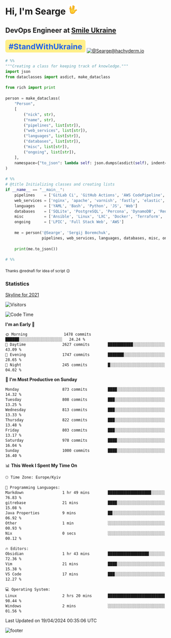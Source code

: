 # Hi, I'm Searge <img src="images/vulcan.webp" style="display: inline-block; margin: 0; height: 2rem" alt="Vulcan salute" />

## DevOps Engineer at [Smile Ukraine](https://smile-ukraine.com/en)

[![Stand With Ukraine](https://raw.githubusercontent.com/vshymanskyy/StandWithUkraine/main/badges/StandWithUkraine.svg)](https://stand-with-ukraine.pp.ua)
<a rel="me" href="https://hachyderm.io/@Searge">![@Searge@hachyderm.io](https://img.shields.io/badge/-@Searge-%232B90D9?logo=mastodon&logoColor=white)</a>

```python
# %%
"""Creating a class for keeping track of knowledge."""
import json
from dataclasses import asdict, make_dataclass

from rich import print

person = make_dataclass(
    "Person",
    [
        ("nick", str),
        ("name", str),
        ("pipelines", list[str]),
        ("web_services", list[str]),
        ("languages", list[str]),
        ("databases", list[str]),
        ("misc", list[str]),
        ("ongoing", list[str]),
    ],
    namespace={"to_json": lambda self: json.dumps(asdict(self), indent=4)},
)

# %%
# @title Initializing classes and creating lists
if __name__ == "__main__":
    pipelines    = ['GitLab Ci', 'GitHub Actions', 'AWS CodePipeline', 'Jenkins']
    web_services = ['nginx', 'apache', 'varnish', 'fastly', 'elastic', 'solr']
    languages    = ['YAML', 'Bash', 'Python', 'JS', 'Web']
    databases    = ['SQLite', 'PostgreSQL', 'Percona', 'DynamoDB', 'Redis']
    misc         = ['Ansible', 'Linux', 'LXC', 'Docker', 'Terraform', 'AWS']
    ongoing      = ['LPIC', 'Full Stack Web', 'AWS']

    me = person('@Searge', 'Sergij Boremchuk',
                pipelines, web_services, languages, databases, misc, ongoing)

    print(me.to_json())

# %%

```

<sub>Thanks @rednafi for idea of script :wink:</sub>

### Statistics

[Skyline for 2021](https://skyline.github.com/Searge/2021)

![Visitors](https://komarev.com/ghpvc/?username=searge&label=Profile%20views&color=0e75b6&style=flat) 
<!--START_SECTION:waka-->
![Code Time](http://img.shields.io/badge/Code%20Time-2%2C454%20hrs%2040%20mins-blue)

**I'm an Early 🐤** 

```text
🌞 Morning                1478 commits        ██████░░░░░░░░░░░░░░░░░░░   24.24 % 
🌆 Daytime                2627 commits        ███████████░░░░░░░░░░░░░░   43.09 % 
🌃 Evening                1747 commits        ███████░░░░░░░░░░░░░░░░░░   28.65 % 
🌙 Night                  245 commits         █░░░░░░░░░░░░░░░░░░░░░░░░   04.02 % 
```
📅 **I'm Most Productive on Sunday** 

```text
Monday                   873 commits         ████░░░░░░░░░░░░░░░░░░░░░   14.32 % 
Tuesday                  808 commits         ███░░░░░░░░░░░░░░░░░░░░░░   13.25 % 
Wednesday                813 commits         ███░░░░░░░░░░░░░░░░░░░░░░   13.33 % 
Thursday                 822 commits         ███░░░░░░░░░░░░░░░░░░░░░░   13.48 % 
Friday                   803 commits         ███░░░░░░░░░░░░░░░░░░░░░░   13.17 % 
Saturday                 978 commits         ████░░░░░░░░░░░░░░░░░░░░░   16.04 % 
Sunday                   1000 commits        ████░░░░░░░░░░░░░░░░░░░░░   16.40 % 
```


📊 **This Week I Spent My Time On** 

```text
🕑︎ Time Zone: Europe/Kyiv

💬 Programming Languages: 
Markdown                 1 hr 49 mins        ███████████████████░░░░░░   76.83 % 
gitrebase                21 mins             ████░░░░░░░░░░░░░░░░░░░░░   15.08 % 
Java Properties          9 mins              ██░░░░░░░░░░░░░░░░░░░░░░░   06.92 % 
Other                    1 min               ░░░░░░░░░░░░░░░░░░░░░░░░░   00.93 % 
Nix                      0 secs              ░░░░░░░░░░░░░░░░░░░░░░░░░   00.12 % 

🔥 Editors: 
Obsidian                 1 hr 43 mins        ██████████████████░░░░░░░   72.36 % 
Vim                      21 mins             ████░░░░░░░░░░░░░░░░░░░░░   15.38 % 
VS Code                  17 mins             ███░░░░░░░░░░░░░░░░░░░░░░   12.27 % 

💻 Operating System: 
Linux                    2 hrs 20 mins       █████████████████████████   98.44 % 
Windows                  2 mins              ░░░░░░░░░░░░░░░░░░░░░░░░░   01.56 % 
```


 Last Updated on 19/04/2024 00:35:06 UTC
<!--END_SECTION:waka-->

![footer](https://capsule-render.vercel.app/api?type=waving&color=gradient&customColorList=14,21&height=82&section=footer)
